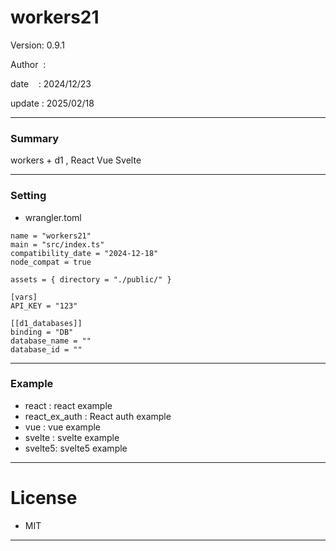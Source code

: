 ﻿# workers21

 Version: 0.9.1

 Author  :

 date    : 2024/12/23

 update  : 2025/02/18  

***
### Summary

workers + d1 , React Vue Svelte

***
### Setting

* wrangler.toml

```
name = "workers21"
main = "src/index.ts"
compatibility_date = "2024-12-18"
node_compat = true

assets = { directory = "./public/" }

[vars]
API_KEY = "123"

[[d1_databases]]
binding = "DB"
database_name = ""
database_id = ""
```

***
### Example
* react : react example
* react_ex_auth : React auth example
* vue : vue example
* svelte : svelte  example
* svelte5: svelte5 example

***
# License

* MIT

***

